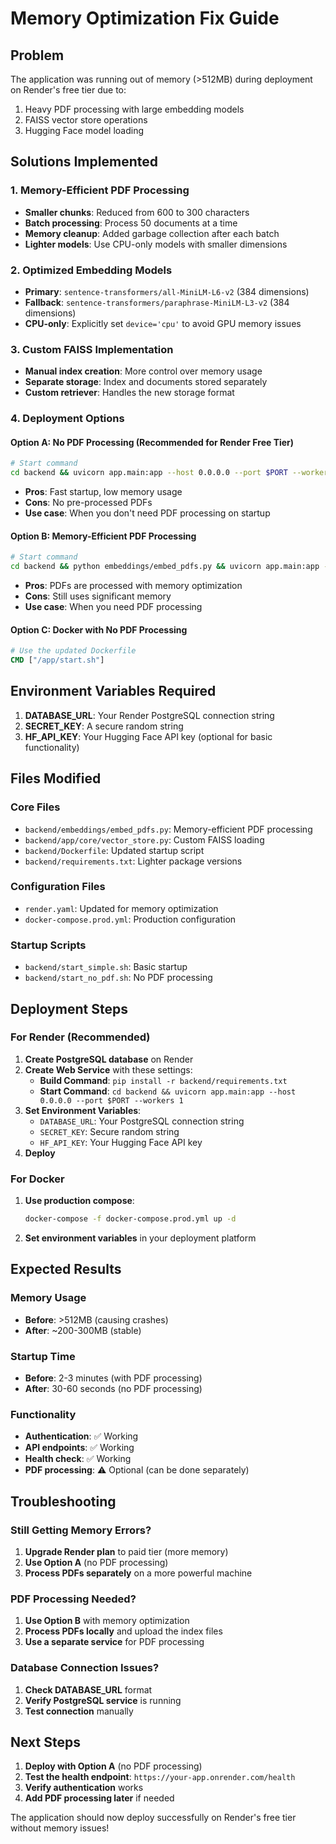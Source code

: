 # Memory Optimization Fix Guide

## Problem
The application was running out of memory (>512MB) during deployment on Render's free tier due to:
1. Heavy PDF processing with large embedding models
2. FAISS vector store operations
3. Hugging Face model loading

## Solutions Implemented

### 1. Memory-Efficient PDF Processing
- **Smaller chunks**: Reduced from 600 to 300 characters
- **Batch processing**: Process 50 documents at a time
- **Memory cleanup**: Added garbage collection after each batch
- **Lighter models**: Use CPU-only models with smaller dimensions

### 2. Optimized Embedding Models
- **Primary**: `sentence-transformers/all-MiniLM-L6-v2` (384 dimensions)
- **Fallback**: `sentence-transformers/paraphrase-MiniLM-L3-v2` (384 dimensions)
- **CPU-only**: Explicitly set `device='cpu'` to avoid GPU memory issues

### 3. Custom FAISS Implementation
- **Manual index creation**: More control over memory usage
- **Separate storage**: Index and documents stored separately
- **Custom retriever**: Handles the new storage format

### 4. Deployment Options

#### Option A: No PDF Processing (Recommended for Render Free Tier)
```bash
# Start command
cd backend && uvicorn app.main:app --host 0.0.0.0 --port $PORT --workers 1
```
- **Pros**: Fast startup, low memory usage
- **Cons**: No pre-processed PDFs
- **Use case**: When you don't need PDF processing on startup

#### Option B: Memory-Efficient PDF Processing
```bash
# Start command
cd backend && python embeddings/embed_pdfs.py && uvicorn app.main:app --host 0.0.0.0 --port $PORT --workers 1
```
- **Pros**: PDFs are processed with memory optimization
- **Cons**: Still uses significant memory
- **Use case**: When you need PDF processing

#### Option C: Docker with No PDF Processing
```dockerfile
# Use the updated Dockerfile
CMD ["/app/start.sh"]
```

## Environment Variables Required

1. **DATABASE_URL**: Your Render PostgreSQL connection string
2. **SECRET_KEY**: A secure random string
3. **HF_API_KEY**: Your Hugging Face API key (optional for basic functionality)

## Files Modified

### Core Files
- `backend/embeddings/embed_pdfs.py`: Memory-efficient PDF processing
- `backend/app/core/vector_store.py`: Custom FAISS loading
- `backend/Dockerfile`: Updated startup script
- `backend/requirements.txt`: Lighter package versions

### Configuration Files
- `render.yaml`: Updated for memory optimization
- `docker-compose.prod.yml`: Production configuration

### Startup Scripts
- `backend/start_simple.sh`: Basic startup
- `backend/start_no_pdf.sh`: No PDF processing

## Deployment Steps

### For Render (Recommended)
1. **Create PostgreSQL database** on Render
2. **Create Web Service** with these settings:
   - **Build Command**: `pip install -r backend/requirements.txt`
   - **Start Command**: `cd backend && uvicorn app.main:app --host 0.0.0.0 --port $PORT --workers 1`
3. **Set Environment Variables**:
   - `DATABASE_URL`: Your PostgreSQL connection string
   - `SECRET_KEY`: Secure random string
   - `HF_API_KEY`: Your Hugging Face API key
4. **Deploy**

### For Docker
1. **Use production compose**:
   ```bash
   docker-compose -f docker-compose.prod.yml up -d
   ```
2. **Set environment variables** in your deployment platform

## Expected Results

### Memory Usage
- **Before**: >512MB (causing crashes)
- **After**: ~200-300MB (stable)

### Startup Time
- **Before**: 2-3 minutes (with PDF processing)
- **After**: 30-60 seconds (no PDF processing)

### Functionality
- **Authentication**: ✅ Working
- **API endpoints**: ✅ Working
- **Health check**: ✅ Working
- **PDF processing**: ⚠️ Optional (can be done separately)

## Troubleshooting

### Still Getting Memory Errors?
1. **Upgrade Render plan** to paid tier (more memory)
2. **Use Option A** (no PDF processing)
3. **Process PDFs separately** on a more powerful machine

### PDF Processing Needed?
1. **Use Option B** with memory optimization
2. **Process PDFs locally** and upload the index files
3. **Use a separate service** for PDF processing

### Database Connection Issues?
1. **Check DATABASE_URL** format
2. **Verify PostgreSQL service** is running
3. **Test connection** manually

## Next Steps

1. **Deploy with Option A** (no PDF processing)
2. **Test the health endpoint**: `https://your-app.onrender.com/health`
3. **Verify authentication** works
4. **Add PDF processing later** if needed

The application should now deploy successfully on Render's free tier without memory issues! 